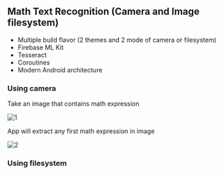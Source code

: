 ## Math Text Recognition (Camera and Image filesystem)

- Multiple build flavor (2 themes and 2 mode of camera or filesystem)
- Firebase ML Kit
- Tesseract
- Coroutines
- Modern Android architecture

### Using camera

Take an image that contains math expression

![1](https://github.com/prgrm274/SimpleTextRecognition/assets/43784511/5641b99a-0cb6-4d44-83f6-d898dc3e001c)

App will extract any first math expression in image

![2](https://github.com/prgrm274/SimpleTextRecognition/assets/43784511/8f5f35df-6d98-424c-a29d-8e47e4657686)


### Using filesystem
